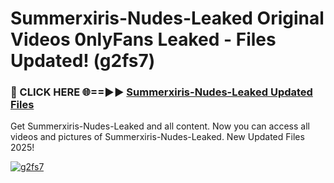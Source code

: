 # Summerxiris-Nudes-Leaked Original Videos 0nlyFans Leaked - Files Updated! (g2fs7)

<h3>🔴 CLICK HERE 🌐==►► <a href="https://tinyurl.com/5h6xmrr3" rel="nofollow">Summerxiris-Nudes-Leaked Updated Files</a></h3>

Get Summerxiris-Nudes-Leaked and all content. Now you can access all videos and pictures of Summerxiris-Nudes-Leaked. New Updated Files 2025!

[![g2fs7](https://i.imgur.com/KVD873Z.gif)](https://tinyurl.com/5h6xmrr3)
